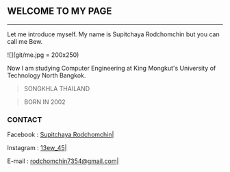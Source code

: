 ## __WELCOME TO MY PAGE__

---

Let me introduce myself. My name is Supitchaya Rodchomchin but you can call me Bew.

![](git/me.jpg = 200x250)

Now I am studying Computer Engineering at King Mongkut's University of Technology North Bangkok.




> SONGKHLA
> THAILAND

> BORN IN 2002





### __CONTACT__

Facebook : [Supitchaya Rodchomchin]|

Instagram : [13ew_45]|
 
E-mail : rodchomchin7354@gmail.com|

[Supitchaya Rodchomchin]: https://www.facebook.com/supitchaya.rodchomchin
[13ew_45]: https://www.instagram.com/13ew_45
